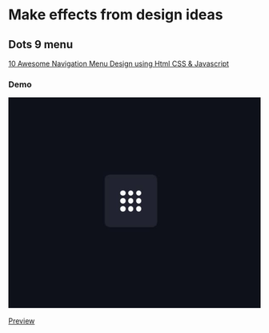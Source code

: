 # Make effects from design ideas

## Dots 9 menu

[10 Awesome Navigation Menu Design using Html CSS & Javascript](https://youtu.be/Cwufw253s0s?t=37)
### Demo
![](/images/dots-9-menu.gif)

[Preview](https://dots9menu.ily1606.dev)
